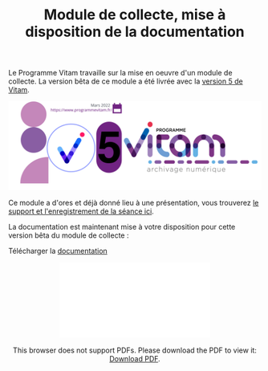 ﻿---
layout: post
title: Module de collecte, mise à disposition de la documentation
---

Le Programme Vitam travaille sur la mise en oeuvre d'un module de collecte. La version bêta de ce module a été livrée avec la [version 5 de Vitam](2022-04-26-Version5-focus-module-collecte).

![Logos](/public/images/v5-une.png)

Ce module a d'ores et déjà donné lieu à une présentation, vous trouverez [le support et l'enregistrement de la séance ici](2022-06-03-Vitam-mois-engagement-module-collecte).

La documentation est maintenant mise à votre disposition pour cette version bêta du module de collecte :

Télécharger la [documentation](/ressources/DocCourante/autres/fonctionnel/VITAM_Module_de_collecte.pdf)

<p style="text-align: center;">
<object data="/ressources/DocCourante/autres/fonctionnel/VITAM_Module_de_collecte.pdf" type="application/pdf" width="700px" height="600px">
    <embed src="/ressources/DocCourante/autres/fonctionnel/VITAM_Module_de_collecte.pdf" type="application/pdf">
        <p>This browser does not support PDFs. Please download the PDF to view it: <a href="/ressources/DocCourante/autres/fonctionnel/VITAM_Module_de_collecte.pdf">Download PDF</a>.</p>
    </embed>
</object>
</p>
